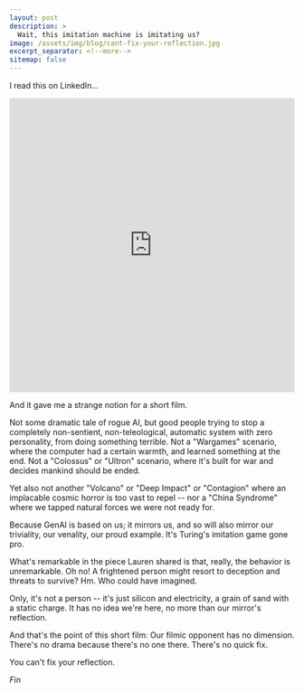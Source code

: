 ```yaml
---
layout: post
description: > 
  Wait, this imitation machine is imitating us?
image: /assets/img/blog/cant-fix-your-reflection.jpg
excerpt_separator: <!--more-->
sitemap: false
---
```


I read this on LinkedIn...

<iframe src="https://www.linkedin.com/embed/feed/update/urn:li:share:7333845312605753344?collapsed=1" height="520" width="504" frameborder="0" allowfullscreen="" title="Embedded post"></iframe>


And it gave me a strange notion for a short film. 

Not some dramatic tale of rogue AI, but good people trying to stop a completely non-sentient, non-teleological, automatic system with zero personality, from doing something terrible. Not a "Wargames" scenario, where the computer had a certain warmth, and learned something at the end. Not a "Colossus" or "Ultron" scenario, where it's built for war and decides mankind should be ended. 

Yet also not another "Volcano" or "Deep Impact" or "Contagion" where an implacable cosmic horror is too vast to repel -- nor a "China Syndrome" where we tapped natural forces we were not ready for. 

Because GenAI is based on us; it mirrors us, and so will also mirror our triviality, our venality, our proud example. It's Turing's imitation game gone pro. 

What's remarkable in the piece Lauren shared is that, really, the behavior is unremarkable. Oh no! A frightened person might resort to deception and threats to survive? Hm. Who could have imagined.

Only, it's not a person -- it's just silicon and electricity, a grain of sand with a static charge. It has no idea we're here, no more than our mirror's reflection.

And that's the point of this short film: Our filmic opponent has no dimension. There's no drama because there's no one there. There's no quick fix. 

You can't fix your reflection.

*Fin*
